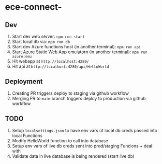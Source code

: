 # ece-connect-

## Dev

1. Start dev web server: `npm run start`
1. Start local db via: `npm run db`
1. Start dev Azure functions host (in another terminal): `npm run api`
1. Start Azure Static Web App emulatorn (in another terminal): `npm run azure:emu`
1. Hit webapp at `http://localhost:4280/`
1. Hit api at `http://localhost:4280/api/HelloWorld`

## Deployment

1. Creating PR triggers deploy to staging via github workflow
1. Merging PR to `main` branch triggers deploy to production via github workflow

## TODO

1. Setup `localsettings.json` to have env vars of local db creds passed into local Functions
1. Modify HelloWorld function to call into database
1. Setup env vars of live db creds sent into prod/staging Funcions + deal with 
1. Validate data in live database is being rendered (start live db)
